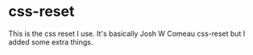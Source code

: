 # css-reset
This is the css reset I use. It's basically Josh W Comeau css-reset but I added  some extra things.
